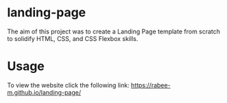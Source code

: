 # landing-page
The aim of this project was to create a Landing Page template from scratch to solidify HTML, CSS, and CSS Flexbox skills.

# Usage
To view the website click the following link: https://rabee-m.github.io/landing-page/
